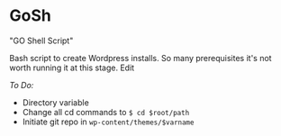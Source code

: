 # GoSh
"GO Shell Script"

Bash script to create Wordpress installs.
So many prerequisites it's not worth running it at this stage. Edit

*To Do:*
- Directory variable
- Change all cd commands to  `$ cd $root/path`
- Initiate git repo in `wp-content/themes/$varname`
